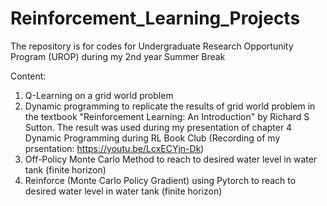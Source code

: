 # Reinforcement_Learning_Projects
The repository is for codes for Undergraduate Research Opportunity Program (UROP) during my 2nd year Summer Break

Content:
1. Q-Learning on a grid world problem
2. Dynamic programming to replicate the results of grid world problem in the textbook "Reinforcement Learning: An Introduction" by Richard S Sutton. The result was used during my presentation of chapter 4 Dynamic Programming during RL Book Club (Recording of my prsentation: https://youtu.be/LcxECYjn-Dk)
4. Off-Policy Monte Carlo Method to reach to desired water level in water tank (finite horizon)
5. Reinforce (Monte Carlo Policy Gradient) using Pytorch to reach to desired water level in water tank (finite horizon) 
